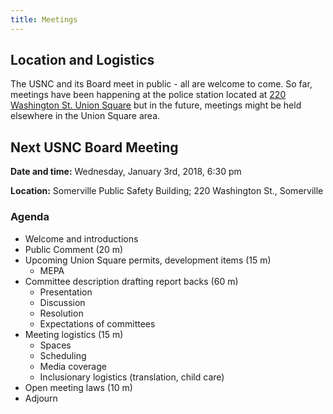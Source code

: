 ```yaml
---
title: Meetings
---
```


## Location and Logistics

The USNC and its Board meet in public - all are welcome to come. So far, meetings have been happening at the police station located at [220 Washington St. Union Square](https://goo.gl/maps/DKWAUjQiifw) but in the future, meetings might be held elsewhere in the Union Square area.

## Next USNC Board Meeting

**Date and time:** Wednesday, January 3rd, 2018, 6:30 pm

**Location:** Somerville Public Safety Building; 220 Washington St., Somerville

### Agenda
* Welcome and introductions
* Public Comment (20 m)
* Upcoming Union Square permits, development items (15 m)
  * MEPA
* Committee description drafting report backs (60 m)
  * Presentation
  * Discussion
  * Resolution 
  * Expectations of committees 
* Meeting logistics (15 m)
  * Spaces
  * Scheduling
  * Media coverage
  * Inclusionary logistics (translation, child care)
* Open meeting laws (10 m)
* Adjourn
